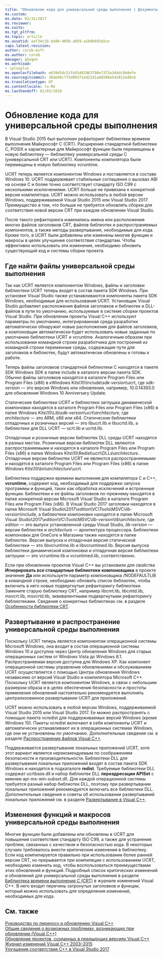 ```yaml
---
title: "Обновление кода для универсальной среды выполнения | Документы Майкрософт"
ms.custom: 
ms.date: 03/31/2017
ms.reviewer: 
ms.suite: 
ms.tgt_pltfrm: 
ms.topic: article
ms.assetid: eaf34c1b-da98-4058-a059-a10db693a5ce
caps.latest.revision: 
author: corob-msft
ms.author: corob
manager: ghogen
ms.workload:
- cplusplus
ms.openlocfilehash: e63945dc51fe55d81963790e7373a3d4dc9b0efe
ms.sourcegitcommit: 30ab99c775d99371ed22d1a46598e542012ed8c6
ms.translationtype: HT
ms.contentlocale: ru-RU
ms.lasthandoff: 02/03/2018
---
```

# <a name="upgrade-your-code-to-the-universal-crt"></a>Обновление кода для универсальной среды выполнения

В Visual Studio 2015 был выполнен рефакторинг библиотеки времени выполнения Майкрософт C (CRT). Расширения стандартной библиотеки C, POSIX и характерные для Майкрософт функции были перемещены в новую библиотеку — библиотеку универсальной среды C (универсальной CRT или UCRT). Компоненты компилятора были перемещены в новую библиотеку vcruntime.  
  
UCRT теперь является компонентом Windows и поставляется в составе Windows 10. UCRT поддерживает стабильные соглашения о вызовах ABI на основе C и более точно соответствует стандарту ISO C99 с несколькими исключениями. UCRT больше не привязана к конкретной версии компилятора. UCRT можно использовать в любой версии Windows, поддерживаемой Visual Studio 2015 или Visual Studio 2017. Преимущество в том, что больше не требуется обновлять сборки для соответствия новой версии CRT при каждом обновлении Visual Studio.  
  
После такого рефакторинга изменились имена или расположения многих файлов заголовков CRT, файлов библиотек и распространяемых компонентов, а также методы развертывания, необходимые для кода. Кроме того, в UCRT были добавлены или изменены многие функции и макросы в целях улучшения соответствия стандартам. Чтобы эффективно использовать эти изменения, необходимо обновить существующий код и системы сборки проекта.  
  
## <a name="where-to-find-the-universal-crt-files"></a>Где найти файлы универсальной среды выполнения

Так как UCRT является компонентом Windows, файлы и заголовки библиотеки UCRT теперь входят в состав пакета SDK Windows. При установке Visual Studio также устанавливаются компоненты пакета SDK Windows, необходимые для использования UCRT. Установщик Visual Studio добавляет расположения файлов заголовков и библиотек и DLL-файлов в пути по умолчанию, используемые в системе сборки проектов Visual Studio. При обновлении проекты Visual C++ используют параметры по умолчанию, интегрированная среда разработки автоматически обнаружит новые расположения для файлов заголовков, а компоновщик автоматически будет использовать новые заданные по умолчанию библиотеки UCRT и vcruntime. Аналогичным образом при использовании командной строки разработчика для построений из командной строки переменные среды, содержащие пути для заголовков и библиотек, будут автоматически обновлены и готовы к работе.  
  
Теперь файлы заголовков стандартной библиотеки C находятся в пакете SDK Windows SDK в папке include в каталоге версии пакета SDK. Обычно файлы заголовков находятся в каталоге Program Files или Program Files (x86) в кWindows Kits\\10\\Include\\_sdk-version_\\ucrt, где _sdk-version_ — это версия Windows или обновления, например, 10.0.14393.0 для обновления Windows 10 Anniversary Update.   
  
Статические библиотеки UCRT и библиотеки заглушки динамической компоновки находятся в каталоге Program Files или Program Files (x86) в папке Windows Kits\\10\\Lib\\_sdk-version_\\ucrt\\_architecture_, где _architecture_ — это ARM, x86 или x64. Статические библиотеки отладочных и розничных версий — это libucrt.lib и libucrtd.lib, а библиотеки для DLL UCRT — ucrt.lib и ucrtd.lib.  
  
Отладочные и розничные версии библиотек DLL среды UCRT находятся в разных местах. Розничные версии библиотек DLL являются распространяемыми и находятся в каталоге Program Files или Program Files (x86) в папке Windows Kits\\10\\Redist\\ucrt\\DLLs\\_architecture_\.. Отладочные версии библиотек UCRT не являются распространяемыми и находятся в каталоге Program Files или Program Files (x86) в папке Windows Kits\\10\\bin\\_architecture_\\ucrt.   

Библиотека поддержки времени выполнения для компилятора C и C++, **vcruntime**, содержит код, необходимый для поддержки запуска программы и функций, таких как обработка исключений и встроенные функции. Библиотеки и ее файлы заголовков по-прежнему находятся в папке конкретной версии Microsoft Visual Studio в каталоге Program Files или Program Files (x86). В Visual Studio 2017 заголовки находятся в папке Microsoft Visual Studio\\2017\\_edition_\\VC\\Tools\\MSVC\\_lib-version_\\include, а библиотеки компоновки находятся в папке Microsoft Visual Studio\\2017\\_edition_\\VC\\Tools\\MSVC\\_lib-version_\\lib\\_architecture_, где _edition_ — это выпуск установленной среды Visual Studio, _lib-version_ — версии библиотек и _architecture_ — архитектура процессора. Библиотеки компоновки для OneCore и Магазина также находятся в папке библиотек. Версия выпуска и отладочная версия статической библиотеки — это libvcruntime.lib и libvcruntimed.lib. Версия выпуска библиотеки динамической компоновки и отладочная версия библиотеки заглушки — это vcruntime.lib и vcruntimed.lib, соответственно.  
  
Если при обновлении проектов Visual C++ вы установили для свойства **Игнорировать все стандартные библиотеки** **компоновщика** в проекте значение **Да** или используете параметр компоновщика /NODEFAULTLIB в командной строке, необходимо обновить список библиотек, чтобы включить в него новые подвергнутые рефакторингу библиотеки. Замените старую библиотеку CRT, например libcmt.lib, libcmtd.lib, msvcrt.lib, msvcrtd.lib, эквивалентными подвергнутыми рефакторингу библиотеками. Сведения о конкретных библиотеках см. в разделе [Особенности библиотеки CRT](../c-runtime-library/crt-library-features.md).  
  
## <a name="deployment-and-redistribution-of-the-universal-crt"></a>Развертывание и распространение универсальной среды выполнения
  
Поскольку UCRT теперь является компонентом операционной системы Microsoft Windows, она входит в состав операционной системы Windows 10 и доступна через Центр обновления Windows для старых операционных систем от Windows Vista до Windows 8.1. Распространяемая версия доступна для Windows XP. Как компонент операционной системы управление обновлениями и обслуживанием UCRT осуществляется с помощью Центра обновления Windows независимо от версий Visual Studio и компилятора Microsoft C++. Поскольку UCRT является компонентом Windows, в связи с небольшим размером образа и в целях обеспечения безопасности и простоты применения обновлений настоятельно рекомендуется выполнять централизованное развертывание UCRT для приложений.  
  
UCRT можно использовать в любой версии Windows, поддерживаемой Visual Studio 2015 или Visual Studio 2017. Ее можно распространять с помощью пакета vcredist для поддерживаемых версий Windows (кроме Windows 10). Пакеты vcredist включают в себя компоненты UCRT и автоматически устанавливают их в операционных системах Windows, где они не установлены по умолчанию. Дополнительные сведения см. в разделе [Распространение файлов Visual C++](../ide/redistributing-visual-cpp-files.md).  
  
Поддерживается развертывание локальных приложений UCRT, хотя этот вариант является нерекомендуемым по соображениям безопасности и производительности. Библиотеки DLL для развертывания локальных приложений входят в состав пакета SDK Windows и находятся в подкаталоге **redist**. Требуемые библиотеки DLL содержат ucrtbase.dll и набор библиотек DLL **переадресации APISet** с именем api-ms-win-_subset_.dll. Для каждой операционной системы требуется разный набор библиотек DLL, поэтому при развертывании локальных приложений рекомендуется включать все библиотеки DLL. Дополнительные сведения и советы об использовании развертываний локальных приложений см. в разделе [Развертывание в Visual C++](../ide/deployment-in-visual-cpp.md).  
  
## <a name="changes-to-the-universal-crt-functions-and-macros"></a>Изменения функций и макросов универсальной среды выполнения  

Многие функции были добавлены или обновлены в UCRT для повышения соответствия стандарту ISO C99, а также для устранения проблем, связанных с качеством и безопасностью кода. В некоторых случаях требовалось внести критические изменения в библиотеку. Если код компилируется правильно при использовании более ранней версии CRT, но прерывается при компиляции с использованием UCRT, необходимо изменить код, чтобы воспользоваться преимуществами этих обновлений и функций. Подробный список критических изменений и обновлений для универсальной среды выполнения в разделе [Библиотека времени выполнения C (CRT)](visual-cpp-change-history-2003-2015.md#BK_CRT) в журнале изменений Visual C++. В него входит перечень затронутых заголовков и функции, который можно использовать для определения изменений, необходимых для кода.  
  
## <a name="see-also"></a>См. также  

[Руководство по переносу и обновлению Visual C++](visual-cpp-porting-and-upgrading-guide.md)  
[Общие сведения о возможных проблемах, возникающих при обновлении (Visual C++)](overview-of-potential-upgrade-issues-visual-cpp.md)  
[Обновление проектов, созданных в предыдущих версиях Visual C++](upgrading-projects-from-earlier-versions-of-visual-cpp.md)  
[Журнал изменений Visual C++ 2003–2015](visual-cpp-change-history-2003-2015.md)  
[Улучшения соответствия C++ в Visual Studio 2017](../cpp-conformance-improvements-2017.md)  
